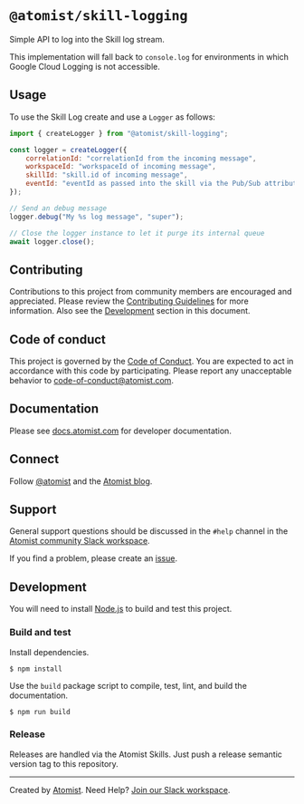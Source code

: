 # `@atomist/skill-logging`

Simple API to log into the Skill log stream.

This implementation will fall back to `console.log` for environments in which
Google Cloud Logging is not accessible.

## Usage

To use the Skill Log create and use a `Logger` as follows:

```javascript
import { createLogger } from "@atomist/skill-logging";

const logger = createLogger({
    correlationId: "correlationId from the incoming message",
    workspaceId: "workspaceId of incoming message",
    skillId: "skill.id of incoming message",
    eventId: "eventId as passed into the skill via the Pub/Sub attributes",
});

// Send an debug message
logger.debug("My %s log message", "super");

// Close the logger instance to let it purge its internal queue
await logger.close();
```

## Contributing

Contributions to this project from community members are encouraged and
appreciated. Please review the [Contributing Guidelines](CONTRIBUTING.md) for
more information. Also see the [Development](#development) section in this
document.

## Code of conduct

This project is governed by the [Code of Conduct](CODE_OF_CONDUCT.md). You are
expected to act in accordance with this code by participating. Please report any
unacceptable behavior to code-of-conduct@atomist.com.

## Documentation

Please see [docs.atomist.com][atomist-doc] for developer documentation.

[atomist-doc]: https://docs.atomist.com/ "Atomist Documentation"

## Connect

Follow [@atomist][atomist-twitter] and the [Atomist blog][atomist-blog].

[atomist-twitter]: https://twitter.com/atomist "Atomist on Twitter"
[atomist-blog]: https://blog.atomist.com/ "The Atomist Blog"

## Support

General support questions should be discussed in the `#help` channel in the
[Atomist community Slack workspace][slack].

If you find a problem, please create an [issue][].

[issue]: https://github.com/atomist-skills/skill-logging/issues

## Development

You will need to install [Node.js][node] to build and test this project.

[node]: https://nodejs.org/ "Node.js"

### Build and test

Install dependencies.

```
$ npm install
```

Use the `build` package script to compile, test, lint, and build the
documentation.

```
$ npm run build
```

### Release

Releases are handled via the Atomist Skills. Just push a release semantic
version tag to this repository.

---

Created by [Atomist][atomist]. Need Help? [Join our Slack workspace][slack].

[atomist]: https://atomist.com/ "Atomist "
[slack]: https://join.atomist.com/ "Atomist Community Slack"
